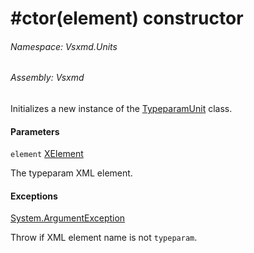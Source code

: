 <a name='M-Vsxmd-Units-TypeparamUnit-#ctor-System-Xml-Linq-XElement-'></a>
# #ctor(element) constructor

###### Namespace:  Vsxmd.Units

###### Assembly:  Vsxmd

Initializes a new instance of the [TypeparamUnit](././TypeparamUnit.md) class.

#### Parameters

`element`  [XElement](https://docs.microsoft.com/dotnet/api/System.Xml.Linq.XElement)  

The typeparam XML element.

#### Exceptions

[System.ArgumentException](https://docs.microsoft.com/dotnet/api/System.ArgumentException)  

Throw if XML element name is not `typeparam`.
